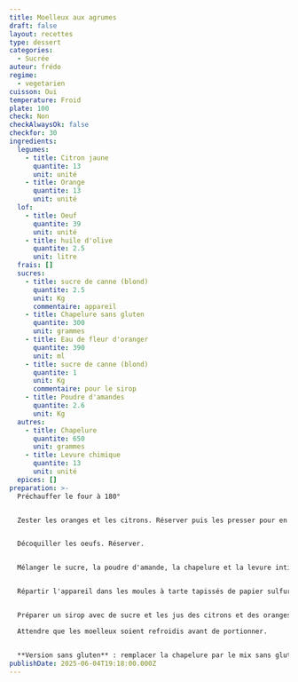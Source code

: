 ```yaml
---
title: Moelleux aux agrumes
draft: false
layout: recettes
type: dessert
categories:
  - Sucrée
auteur: frédo
regime:
  - vegetarien
cuisson: Oui
temperature: Froid
plate: 100
check: Non
checkAlwaysOk: false
checkfor: 30
ingredients:
  legumes:
    - title: Citron jaune
      quantite: 13
      unit: unité
    - title: Orange
      quantite: 13
      unit: unité
  lof:
    - title: Oeuf
      quantite: 39
      unit: unité
    - title: huile d'olive
      quantite: 2.5
      unit: litre
  frais: []
  sucres:
    - title: sucre de canne (blond)
      quantite: 2.5
      unit: Kg
      commentaire: appareil
    - title: Chapelure sans gluten
      quantite: 300
      unit: grammes
    - title: Eau de fleur d'oranger
      quantite: 390
      unit: ml
    - title: sucre de canne (blond)
      quantite: 1
      unit: Kg
      commentaire: pour le sirop
    - title: Poudre d'amandes
      quantite: 2.6
      unit: Kg
  autres:
    - title: Chapelure
      quantite: 650
      unit: grammes
    - title: Levure chimique
      quantite: 13
      unit: unité
  epices: []
preparation: >-
  Préchauffer le four à 180°


  Zester les oranges et les citrons. Réserver puis les presser pour en extraire le jus. Réserver.


  Décoquiller les oeufs. Réserver.


  Mélanger le sucre, la poudre d'amande, la chapelure et la levure intimement. Ajouter les zestes, la fleur d'oranger, les oeufs et l'huile d'olive.


  Répartir l'appareil dans les moules à tarte tapissés de papier sulfurisé. Enfourner pour 45 minutes de cuisson.


  Préparer un sirop avec de sucre et les jus des citrons et des oranges amenés à l'ébullition. Cuire ce sirop 15 Minutes. Imbiber les moelleux avec ce sirop en sortie de four.\

  Attendre que les moelleux soient refroidis avant de portionner.


  **Version sans gluten** : remplacer la chapelure par le mix sans gluten
publishDate: 2025-06-04T19:18:00.000Z
---
```

